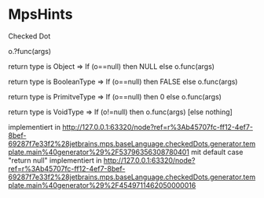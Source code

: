 # MpsHints

Checked Dot


o.?func(args)

return type is Object
=> If (o==null) then NULL else o.func(args)

return type is BooleanType
=> If (o==null) then FALSE else o.func(args)

return type is PrimitveType
=> If (o==null) then 0 else o.func(args)

return type is VoidType
=> If (o!=null) then o.func(args) [else nothing]



implementiert in http://127.0.0.1:63320/node?ref=r%3Ab45707fc-ff12-4ef7-8bef-69287f7e33f2%28jetbrains.mps.baseLanguage.checkedDots.generator.template.main%40generator%29%2F53796356308780401
mit default case "return null" implementiert in http://127.0.0.1:63320/node?ref=r%3Ab45707fc-ff12-4ef7-8bef-69287f7e33f2%28jetbrains.mps.baseLanguage.checkedDots.generator.template.main%40generator%29%2F4549711462050000016
